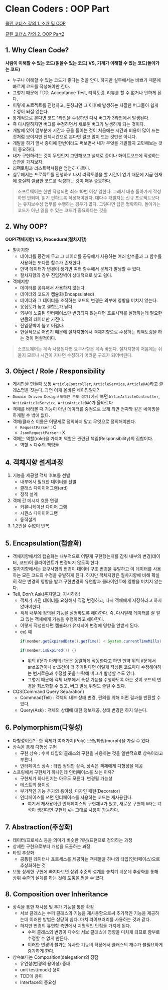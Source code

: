 # Clean Coders : OOP Part

[클린 코더스 강의 1. 소개 및 OOP ](https://www.youtube.com/watch?v=60lLSe1phks&index=1&list=PLuLb6MC4SOvXCRePHrb4e-EYadjZ9KHyH)

[클린 코더스 강의 2. OOP Part2](https://www.youtube.com/watch?v=D8_mbdoGPrg&index=2&list=PLuLb6MC4SOvXCRePHrb4e-EYadjZ9KHyH)


## 1. Why Clean Code?
**사람이 이해할 수 있는 코드(읽을수 있는 코드) VS, 기계가 이해할 수 있는 코드(돌아가는 코드)**

- 누구나 이해할 수 있는 코드가 좋다는 것을 안다. 하지만 실무에서는 바쁘기 때문에 빠르게 코드를 작성해야만 한다.
- 그렇기 때문에 TDD, Acceptance Test, 리팩토링, 리뷰를 할 수 없거나 안하게 된다.
- 이렇게 프로젝트를 진행하고, 론칭되면 그 이후에 발생하는 자잘한 버그들이 쉽게 수정이 되질 않는다.
- 통계적으로 본다면 코드 1라인을 수정하면 다시 버그가 3라인에서 발생된다.
- 즉 다시말하자면 버그를 수정하면서 새로운 버그가 발생하게 되는 것이다.
- 개발에 있어 앞부분에 시간과 공을 들이는 것이 처음에는 시간과 비용이 많이 드는 것처럼 보이지만 전체시간으로 본다면 결코 많이 드는 것만은 아니다.
- 개발을 하기 앞서 종이에 한번이라도 써보면서 내가 무엇을 개발할지 고민해보는 것이 중요하다.
- 내가 구현하려는 것이 무엇인지 고민해보고 실제로 종이나 화이트보드에 작성하는 습관을 가져보자.
- 리팩토링과 리스트럭쳐링은 엄연히 다르다.
- 실무에서는 프로젝트를 진행하고 나서 리팩토링을 할 시간이 없기 때문에 지금 현재에 충실히 깔끔한 코드를 작성하는 것이 매우 중요하다.

>소프트웨어는 한번 작성되면 최소 10번 이상 읽힌다. 그래서 대충 돌아가게 작성하면 안되며, 읽기 편하도록 작성해야한다.
대다수 개발자는 신규 프로젝트보다는 유지보수성 업무를 수행하는 경우가 많다. 그렇다면 답은 명확하다. 돌아가는 코드가 아닌 읽을 수 있는 코드가 중요하다는 것을


## 2. Why OOP?
**OOP(객체지향) VS, Procedural(절차지향)**
- 절차지향
  * 데이터를 중간에 두고 그 데이터를 공유해서 사용하는 여러 함수들과 그 함수를 사용하는 또다른 함수가 존재한다.
  * 만약 데이터가 변경이 생기면 여러 함수에서 문제가 발생할 수 있다.
  * 절차지향의 경우 진입장벽이 상대적으로 낮고 쉽다.
- 객체지향
  * 데이터를 공유해서 사용하지 않는다.
  * 데이터와 코드가 캡슐화(Encapsulated)
  * 데이터와 그 데이터를 조작하는 코드의 변경은 외부에 영향을 미치지 않는다.
  * 응집도가 높고 결합도가 낮다.
  * 외부에 노출된 인터페이스만 변경되지 않는다면 프로시저를 실행하는데 필요한 만큼의 데이터만 가진다.
  * 진입장벽이 높고 어렵다.
  * 현실적으로 어렵기 때문에 절차지향에서 객체지향으로 수정하는 리팩토링을 하는 것이 현실적이다.

> 소프트웨어는 계속 사용된다면 요구사항은 계속 바뀐다. 절차지향이 처음에는 쉬울지 모르나 시간이 지나면 수정하기 어려운 구조가 되어버린다.

## 3. Object / Role / Responsibility
- 게시판을 만들때 보통 `ArticleController`, `ArticleService`, `ArticleDAO`라고 클래스명을 짓는다. 과연 이게 올바른 네이밍일까?
- `Domain Driven Design(도메인 주도 설계)`에서 보면 `WrtieArticleController`, `WrtieArticleService`, `WrtieArticleDAO`가 올바르다
- 객체를 바라볼 때 기능이 아닌 데이터를 중점으로 보게 되면 전자와 같은 네이밍을 하게될 수 밖에 없다.
- 객체/클래스 이름은 어떻게로 정의하지 말고 무엇으로 정의해야한다.
  - `RequestParser` : O
  - `JsonRequestParser` : X
- 객체는 역할(role)을 가지며 역할은 관련된 책임(Responsibility)의 집합이다.
  - 역할 > 다수의 책임들

## 4. 객체지향 설계과정
1. 기능을 제공할 객체 후보를 선별
    - 내부에서 필요한 데이터블 선별
    - 클래스 다이이어그램(erd)
    - 정적 설계
2. 객체 간 메시지 흐름 연결
    - 커뮤니케이션 다이어 그램
    - 시퀀스 다이이어그램
    - 동적설계
3. 1,2번을 수없이 반복

## 5. Encapsulation(캡슐화)
- 객체지향에서의 캡슐화는 내부적으로 어떻게 구현했는지를 감춰 내부의 변경(데이터, 코드)이 클라이언트가 변경되지 않도록 한다.
- 절차지향에서는 요구사항의 변경이 데이터 구조 변경을 유발하고 이 데이터를 사용하는 모든 코드의 수정을 유발하게 된다. 하지만 객체지향은 절차지향에 비해 확실히 작은 변경의 영향을 받고 구현변경의 유연함과 클라이언트에 영향을 미치지 않는다.
- Tell, Don't Ask(묻지말고, 지시하라)
  - 객체가 가진 데이터를 요청해서 직접 변경하고, 다시 객체에게 저장하라고 하지 않아야한다.
  - 객체 내부에 정의된 기능을 실행하도록 해야한다. 즉, 다시말해 데이터를 잘 알고 있는 객체에게 기능을 수행하라고 해야한다.
  - 이렇게 작성한다면 캡슐화가 유지되어 변경에 영향을 안받게 된다.
  - ex) 예
    ```java
    if(member.getExpiredDate().getTime() < System.currentTimeMills) {}
    ```
    ```java
    if(member.isExpired()) {}
    ```
    - 위의 if문과 아래의 if문은 동일하게 작동한다고 하면 만약 위의 if문에서 and조건이나 or조건이 더 추가된다면 이렇게 작성된 코드마다 수정해야하는 번거로움과 수정할 곳을 누락해 버그가 발생할 수도 있다.
    - 그렇기 때문에 객체 내부에서 특정 기능을 수행하도록 하는 것이 코드의 변경을 최소화할 수 있고, 버그 발생 위험도 줄일 수 있다.
- CQS(Command Query Separation)
  - Commnad(Tell) : 객체의 내부 상태 변경, 편의를 위해 어떤 결과를 반환할 수 있다.
  - Query(Ask) : 객체의 상태에 대한 정보제공, 상태 변경은 하지 않는다.

## 6. Polymorphism(다형성)
- 다형성이란? : 한 객체가 여러가지(Poly) 모습/타입(morph)을 가질 수 있다.
- 상속을 통해 다형성 구현
  - 구현 상속 : 수퍼 타입의 클래스의 구현을 사용하는 것을 일반적으로 상속이라고 부른다.
  - 인터페이스 상속 : 타입 정의만 상속, 상속은 객체에게 다형성을 제공
- 스프링에서 구현체가 하나인데 인터페이스를 쓰는 이유?
  - 구현체가 하나인지는 아무도 모른다. 변경될 가능성
  - 테스트의 용이성
  - 부가적인 기능 추가의 용이성, 디자인 패턴(Decorator)
  - 인터페이스를 쓰면 인터페이스를 사용하는 코드는 재사용된다.
    - 여기서 재사용이란 인터페이스의 구현체 `A`가 있고, 새로운 구현체 `B`라는 녀석이 생긴다면 구현체 `A`는 그대로 사용이 가능하다.

## 7. Abstraction(추상화)
- 데이터/프로세스 등을 의미가 비슷한 개념/표현으로 정의하는 과정
- 상세한 구현으로부터 개념을 도출하는 과정
- 타입 추상화
  - 공통된 데이터나 프로세스를 제공하는 객체들을 하나의 타입(인터페이스)으로 추상화하는 것
- 보통 상세한 구현에 빠지다보면 상위 수준의 설계를 놓치기 쉬운데 추상화를 통해 상위 수준의 설계를 하는 것에 도움을 얻을 수 있다.

## 8. Composition over Inheritance
- 상속을 통한 재사용 및 추가 기능을 통한 확장
  - 서브 클래스는 수퍼 클래스의 기능을 재사용함으로써 추가적인 기능을 제공하는데 이러한 방법은 상당히 쉽다. 마치 라이브러리를 사용하는 것과 같다.
  - 하지만 변경의 유연함 측면에서 치명적인 단점을 가지게 된다.
    - 수퍼 클래스의 변경이 다수의 서브 클래스에 영향을 미치게 되므로 함부로 수정할 수 없게 만든다.
    - 이러한 변경의 불가는 유사한 기능의 확장에서 클래스의 개수가 불필요하게 증가하게 한다.
- 상속보다는 Composition(delegation)의 장점
  - 유연성(변경의 용이성) 증대
  - unit test(mock) 용이
  - TDD에 용이
  - Interface의 중요성
